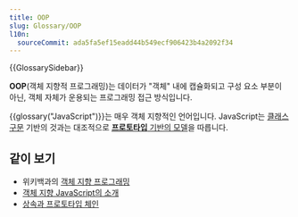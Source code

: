 ```yaml
---
title: OOP
slug: Glossary/OOP
l10n:
  sourceCommit: ada5fa5ef15eadd44b549ecf906423b4a2092f34
---
```


{{GlossarySidebar}}

**OOP**(객체 지향적 프로그래밍)는 데이터가 "객체" 내에 캡슐화되고 구성 요소 부분이 아닌, 객체 자체가 운용되는 프로그래밍 접근 방식입니다.

{{glossary("JavaScript")}}는 매우 객체 지향적인 언어입니다. JavaScript는 [클래스 구문](/ko/docs/Web/JavaScript/Guide/Details_of_the_Object_Model#Class-based_vs._prototype-based_languages) 기반의 것과는 대조적으로 [**프로토타입** 기반의 모델](/ko/docs/Web/JavaScript/Inheritance_and_the_prototype_chain)을 따릅니다.

## 같이 보기

- 위키백과의 [객체 지향 프로그래밍](https://ko.wikipedia.org/wiki/%EA%B0%9D%EC%B2%B4_%EC%A7%80%ED%96%A5_%ED%94%84%EB%A1%9C%EA%B7%B8%EB%9E%98%EB%B0%8D)
- [객체 지향 JavaScript의 소개](/ko/docs/Learn/JavaScript/Objects)
- [상속과 프로토타입 체인](/ko/docs/Web/JavaScript/Inheritance_and_the_prototype_chain)
